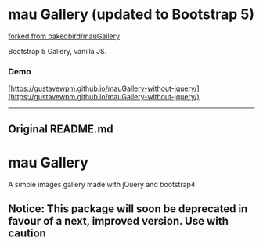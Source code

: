 # mau Gallery (updated to Bootstrap 5)

[forked from bakedbird/mauGallery](https://github.com/bakedbird/mauGallery)

Bootstrap 5 Gallery, vanilla JS.

### Demo

[https://gustavewpm.github.io/mauGallery-without-jquery/](https://gustavewpm.github.io/mauGallery-without-jquery/)

---

## Original README.md

# mau Gallery

A simple images gallery made with jQuery and bootstrap4

## Notice: This package will soon be deprecated in favour of a next, improved version. Use with caution
